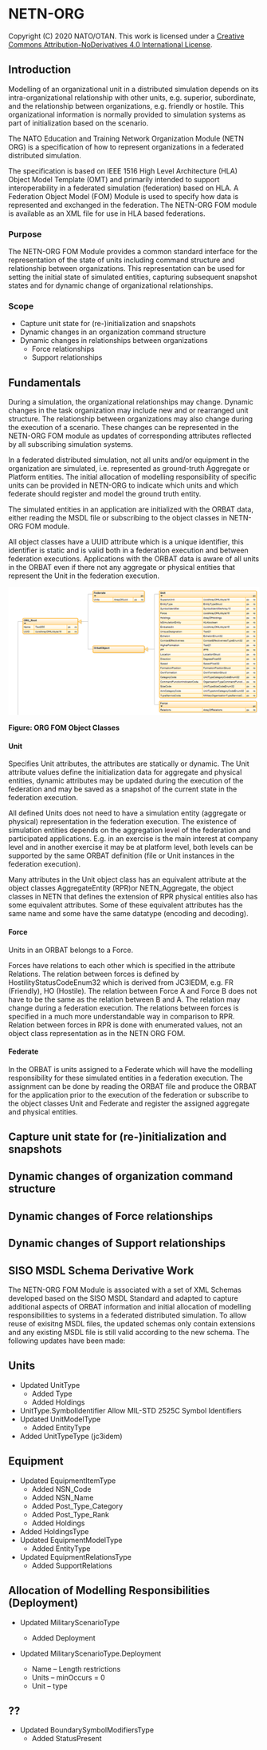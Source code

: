 # NETN-ORG
Copyright (C) 2020 NATO/OTAN.
This work is licensed under a [Creative Commons Attribution-NoDerivatives 4.0 International License](LICENCE.md).

## Introduction
Modelling of an organizational unit in a distributed simulation depends on its intra-organizational relationship with other units, e.g. superior, subordinate, and the relationship between organizations, e.g. friendly or hostile. This organizational information is normally provided to simulation systems as part of initialization based on the scenario.

The NATO Education and Training Network Organization Module (NETN ORG) is a specification of how to represent organizations in a federated distributed simulation.

The specification is based on IEEE 1516 High Level Architecture (HLA) Object Model Template (OMT) and primarily intended to support interoperability in a federated simulation (federation) based on HLA. A Federation Object Model (FOM) Module is used to specify how data is represented and exchanged in the federation. The NETN-ORG FOM module is available as an XML file for use in HLA based federations.

### Purpose

The NETN-ORG FOM Module provides a common standard interface for the representation of the state of units including command structure and relationship between organizations. This representation can be used for setting the initial state of simulated entities, capturing subsequent snapshot states and for dynamic change of organizational relationships.

### Scope

- Capture unit state for (re-)initialization and snapshots
- Dynamic changes in an organization command structure
- Dynamic changes in relationships between organizations
  - Force relationships
  - Support relationships


## Fundamentals

During a simulation, the organizational relationships may change. Dynamic changes in the task organization may include new and or rearranged unit structure. The relationship between organizations may also change during the execution of a scenario. These changes can be represented in the NETN-ORG FOM module as updates of corresponding attributes reflected by all subscribing simulation systems.

In a federated distributed simulation, not all units and/or equipment in the organization are simulated, i.e. represented as ground-truth Aggregate or Platform entities. The initial allocation of modelling responsibility of specific units can be provided in NETN-ORG to indicate which units and which federate should register and model the ground truth entity.

The simulated entities in an application are initialized with the ORBAT data, either reading the MSDL file or subscribing to the object classes in NETN-ORG FOM module.

All object classes have a UUID attribute which is a unique identifier, this identifier is static and is valid both in a federation execution and between federation executions. Applications with the ORBAT data is aware of all units in the ORBAT even if there not any aggregate or physical entities that represent the Unit in the federation execution.

<img src=./images/objectclasses.png>

**Figure: ORG FOM Object Classes**

#### Unit

Specifies Unit attributes, the attributes are statically or dynamic. The Unit attribute values define the initialization data for aggregate and physical entities, dynamic attributes may be updated during the execution of the federation and may be saved as a snapshot of the current state in the federation execution.

All defined Units does not need to have a simulation entity (aggregate or physical) representation in the federation execution. The existence of simulation entities depends on the aggregation level of the federation and participated applications. E.g. in an exercise is the main interest at company level and in another exercise it may be at platform level, both levels can be supported by the same ORBAT definition (file or Unit instances in the federation execution).

Many attributes in the Unit object class has an equivalent attribute at the object classes AggregateEntity (RPR)or NETN_Aggregate, the object classes in NETN that defines the extension of RPR physical entities also has some equivalent attributes. Some of these equivalent attributes has the same name and some have the same datatype (encoding and decoding).

#### Force

Units in an ORBAT belongs to a Force. 
 
Forces have relations to each other which is specified in the attribute Relations. 
The relation between forces is defined by HostilityStatusCodeEnum32 which is derived from JC3IEDM, e.g. FR (Friendly),  HO (Hostile). 
The relation between Force A and Force B does not have to be the same as the relation between B and A. 
The relation may change during a federation execution.
The relations between forces is specified in a much more understandable way in comparison to RPR. Relation between forces in RPR is done with enumerated values, not an object class representation as in the NETN ORG FOM.

#### Federate

In the ORBAT is units assigned to a Federate which will have the modelling responsibility for these simulated entities in a federation execution. The assignment can be done by reading the ORBAT file and produce the ORBAT for the application prior to the execution of the federation or subscribe to the object classes Unit and Federate and register the assigned aggregate and physical entities.

## Capture unit state for (re-)initialization and snapshots
## Dynamic changes of organization command structure
## Dynamic changes of Force relationships
## Dynamic changes of Support relationships

## SISO MSDL Schema Derivative Work

The NETN-ORG FOM Module is associated with a set of XML Schemas developed based on the SISO MSDL Standard and adapted to capture additional aspects of ORBAT information and initial allocation of modelling responsibilities to systems in a federated distributed simulation. To allow reuse of exisitng MSDL files, the updated schemas only contain extensions and any existing MSDL file is still valid according to the new schema. The following updates have been made:



## Units
* Updated UnitType
  * Added Type
  * Added Holdings
* UnitType.SymbolIdentifier
  Allow MIL-STD 2525C Symbol Identifiers
* Updated UnitModelType
  * Added EntityType
* Added UnitTypeType (jc3idem)

## Equipment
* Updated EquipmentItemType
  * Added NSN_Code
  * Added NSN_Name
  * Added Post_Type_Category
  * Added Post_Type_Rank
  * Added Holdings
* Added HoldingsType
* Updated EquipmentModelType
  * Added EntityType
* Updated EquipmentRelationsType
  * Added SupportRelations

## Allocation of Modelling Responsibilities (Deployment)

* Updated MilitaryScenarioType
  * Added Deployment

* Updated MilitaryScenarioType.Deployment
  * Name – Length restrictions
  * Units – minOccurs = 0
  * Unit – type

## ??

* Updated BoundarySymbolModifiersType
  * Added StatusPresent
